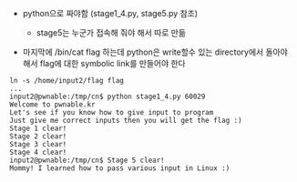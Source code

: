 * python으로 짜야함 (stage1_4.py, stage5.py 참조)
    * stage5는 누군가 접속해 줘야 해서 따로 만듦

* 마지막에 /bin/cat flag 하는데 python은 write할수 있는 directory에서 돌아야 해서 flag에 대한 symbolic link를 만들어야 한다

~~~
ln -s /home/input2/flag flag
...
input2@pwnable:/tmp/cn$ python stage1_4.py 60029
Welcome to pwnable.kr
Let's see if you know how to give input to program
Just give me correct inputs then you will get the flag :)
Stage 1 clear!
Stage 2 clear!
Stage 3 clear!
Stage 4 clear!
input2@pwnable:/tmp/cn$ Stage 5 clear!
Mommy! I learned how to pass various input in Linux :)
~~~


